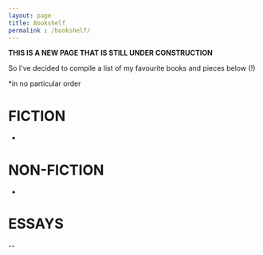 ```yaml
---
layout: page
title: Bookshelf
permalink : /bookshelf/
---
```


**THIS IS A NEW PAGE THAT IS STILL UNDER CONSTRUCTION**

So I've decided to compile a list of my favourite books and pieces below (!)

*in no particular order 

# FICTION

-


# NON-FICTION

-


# ESSAYS
	
--
